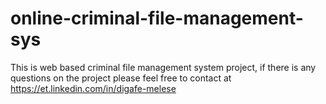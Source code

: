 # online-criminal-file-management-sys
This is web based criminal file management system project, if there is any questions on the project please feel free to contact at https://et.linkedin.com/in/digafe-melese
